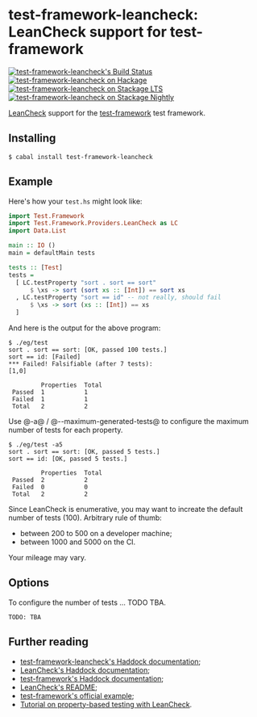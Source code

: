 test-framework-leancheck: LeanCheck support for test-framework
==============================================================

[![test-framework-leancheck's Build Status][build-status]][build-log]
[![test-framework-leancheck on Hackage][hackage-version]][test-framework-leancheck-on-hackage]
[![test-framework-leancheck on Stackage LTS][stackage-lts-badge]][test-framework-leancheck-on-stackage-lts]
[![test-framework-leancheck on Stackage Nightly][stackage-nightly-badge]][test-framework-leancheck-on-stackage-nightly]

[LeanCheck] support for the [test-framework] test framework.


Installing
----------

    $ cabal install test-framework-leancheck


Example
-------

Here's how your `test.hs` might look like:

```haskell
import Test.Framework
import Test.Framework.Providers.LeanCheck as LC
import Data.List

main :: IO ()
main = defaultMain tests

tests :: [Test]
tests =
  [ LC.testProperty "sort . sort == sort"
      $ \xs -> sort (sort xs :: [Int]) == sort xs
  , LC.testProperty "sort == id" -- not really, should fail
      $ \xs -> sort (xs :: [Int]) == xs
  ]
```

And here is the output for the above program:

```
$ ./eg/test
sort . sort == sort: [OK, passed 100 tests.]
sort == id: [Failed]
*** Failed! Falsifiable (after 7 tests):
[1,0]

         Properties  Total
 Passed  1           1
 Failed  1           1
 Total   2           2
```

Use @-a@ / @--maximum-generated-tests@ to configure the maximum number of tests
for each property.

```
$ ./eg/test -a5
sort . sort == sort: [OK, passed 5 tests.]
sort == id: [OK, passed 5 tests.]

         Properties  Total      
 Passed  2           2          
 Failed  0           0          
 Total   2           2          
```

Since LeanCheck is enumerative,
you may want to increate the default number of tests (100).
Arbitrary rule of thumb:

* between 200 to 500 on a developer machine;
* between 1000 and 5000 on the CI.

Your mileage may vary.


Options
-------

To configure the number of tests ... TODO TBA.

```
TODO: TBA
```


Further reading
---------------

* [test-framework-leancheck's Haddock documentation];
* [LeanCheck's Haddock documentation];
* [test-framework's Haddock documentation];
* [LeanCheck's README];
* [test-framework's official example];
* [Tutorial on property-based testing with LeanCheck].

[test-framework-leancheck's Haddock documentation]: https://hackage.haskell.org/package/test-framework-leancheck/docs/Test-Framework-Providers-LeanCheck.html
[LeanCheck's Haddock documentation]:      https://hackage.haskell.org/package/leancheck/docs/Test-LeanCheck.html
[test-framework's Haddock documentation]: https://hackage.haskell.org/package/test-framework/docs/Test-Framework.html
[LeanCheck's README]:                     https://github.com/rudymatela/leancheck#readme
[test-framework's official example]: https://raw.githubusercontent.com/haskell/test-framework/master/example/Test/Framework/Example.lhs
[tutorial on property-based testing with LeanCheck]: https://github.com/rudymatela/leancheck/blob/master/doc/tutorial.md

[test-framework]: https://github.com/haskell/test-framework
[LeanCheck]:      https://github.com/rudymatela/leancheck

[build-status]: https://travis-ci.org/rudymatela/test-framework-leancheck.svg?branch=master
[build-log]:    https://travis-ci.org/rudymatela/test-framework-leancheck
[hackage-version]:                              https://img.shields.io/hackage/v/test-framework-leancheck.svg
[test-framework-leancheck-on-hackage]:          https://hackage.haskell.org/package/test-framework-leancheck
[stackage-lts-badge]:                           http://stackage.org/package/test-framework-leancheck/badge/lts
[stackage-nightly-badge]:                       http://stackage.org/package/test-framework-leancheck/badge/nightly
[test-framework-leancheck-on-stackage]:         http://stackage.org/package/test-framework-leancheck
[test-framework-leancheck-on-stackage-lts]:     http://stackage.org/lts/package/test-framework-leancheck
[test-framework-leancheck-on-stackage-nightly]: http://stackage.org/nightly/package/test-framework-leancheck
